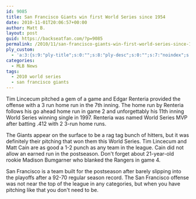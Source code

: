 ```yaml
---
id: 9085
title: San Francisco Giants win first World Series since 1954
date: 2010-11-01T20:06:57+00:00
author: Matt B.
layout: post
guid: https://backseatfan.com/?p=9085
permalink: /2010/11/san-francisco-giants-win-first-world-series-since-1954/
ply_custom:
  - 'a:3:{s:9:"ply-title";s:0:"";s:8:"ply-desc";s:0:"";s:7:"noindex";s:0:"";}'
categories:
  - MLB News
tags:
  - 2010 world series
  - san francisco giants
---
```


<div class="entry">
  <p>
    Tim Lincecum pitched a gem of a game and Edgar Renteria provided the offense with a 3 run home run in the 7th inning. The home run by Renteria follows his go ahead home run in game 2 and unforgettably his 11th inning World Series winning single in 1997. Renteria was named World Series MVP after batting .412 with 2 3-run home runs.
  </p>

  <p>
    The Giants appear on the surface to be a rag tag bunch of hitters, but it was definitely their pitching that won them this World Series. Tim Lincecum and Matt Cain are as good a 1-2 punch as any team in the league. Cain did not allow an earned run in the postseason. Don't forget about 21-year-old rookie Madison Bumgarner who blanked the Rangers in game 4.
  </p>

  <p>
    San Francisco is a team built for the postseason after barely slipping into the playoffs after a 92-70 regular season record. The San Francisco offense was not near the top of the league in any categories, but when you have pitching like that you don't need to be.
  </p>
</div>
